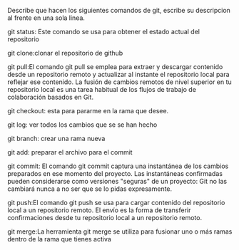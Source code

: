 Describe que hacen los siguientes comandos de git, escribe su descripcion al frente en una sola linea.

git status: Este comando se usa para obtener el estado actual del repositorio

git clone:clonar el repositorio de github

git pull:El comando git pull se emplea para extraer y descargar contenido desde un repositorio remoto y actualizar al instante el repositorio local para reflejar ese contenido. La fusión de cambios remotos de nivel superior en tu repositorio local es una tarea habitual de los flujos de trabajo de colaboración basados en Git.

git checkout: esta para pararme en la rama que desee.

git log: ver todos los cambios que se se han hecho

git branch: crear una rama nueva

git add: preparar el archivo para el commit

git commit: El comando git commit captura una instantánea de los cambios preparados en ese momento del proyecto. Las instantáneas confirmadas pueden considerarse como versiones "seguras" de un proyecto: Git no las cambiará nunca a no ser que se lo pidas expresamente.

git push:El comando git push se usa para cargar contenido del repositorio local a un repositorio remoto. El envío es la forma de transferir confirmaciones desde tu repositorio local a un repositorio remoto.

git merge:La herramienta git merge se utiliza para fusionar uno o más ramas dentro de la rama que tienes activa
